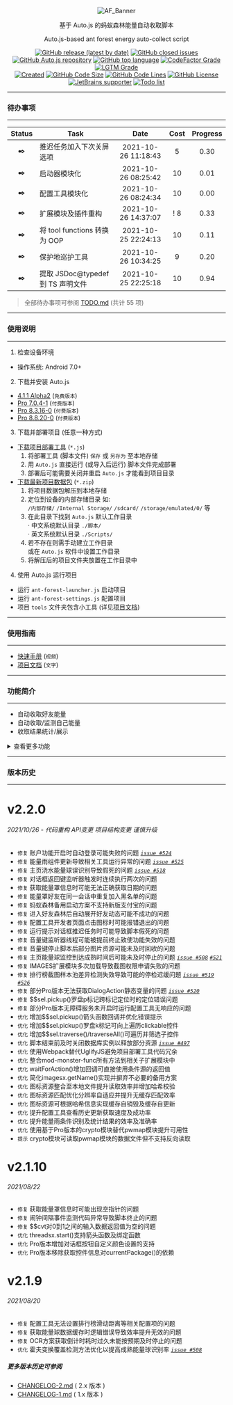 <!--suppress HtmlDeprecatedAttribute -->

<div align="center">
  <p>
    <img alt="AF_Banner" src="https://github.com/SuperMonster002/Hello-Sockpuppet/raw/master/ant-forest-banner_374×106.png"/>
  </p>

  <p>基于 Auto.js 的蚂蚁森林能量自动收取脚本</p>
  <p>Auto.js-based ant forest energy auto-collect script</p>

  <p>
    <a href="https://github.com/SuperMonster003/Ant-Forest/releases/latest"><img alt="GitHub release (latest by date)" src="https://img.shields.io/github/v/release/SuperMonster003/Ant-Forest"/></a>
    <a href="https://github.com/SuperMonster003/Ant-Forest/issues"><img alt="GitHub closed issues" src="https://img.shields.io/github/issues/SuperMonster003/Ant-Forest?color=009688"/></a>
    <a href="https://github.com/hyb1996/Auto.js"><img alt="GitHub Auto.js repository" src="https://img.shields.io/badge/auto.js->= 4.1.1 alpha2-67a91b"/></a>
    <a href="https://github.com/topics/javascript"><img alt="GitHub top language" src="https://img.shields.io/github/languages/top/SuperMonster003/Ant-Forest?color=eb8031"/></a>
    <a href="https://www.codefactor.io/repository/github/SuperMonster003/Ant-Forest"><img alt="CodeFactor Grade" src="https://www.codefactor.io/repository/github/SuperMonster003/Ant-Forest/badge"/></a>
    <a href="https://lgtm.com/projects/g/SuperMonster003/Ant-Forest/?mode=list"><img alt="LGTM Grade" src="https://img.shields.io/lgtm/grade/javascript/github/SuperMonster003/Ant-Forest?label=lgtm"/></a>
    <br>
    <a href="https://github.com/SuperMonster003/Ant-Forest/commit/d43a0119b214a17062501ea8a938b13bd97d2028"><img alt="Created" src="https://img.shields.io/date/1552924800?color=2e7d32&label=created"/></a>
    <a href="https://github.com/SuperMonster003/Ant-Forest/find/master"><img alt="GitHub Code Size" src="https://img.shields.io/github/languages/code-size/SuperMonster003/Ant-Forest?color=795548"/></a>
    <a href="https://github.com/SuperMonster003/Ant-Forest/find/master"><img alt="GitHub Code Lines" src="https://img.shields.io/tokei/lines/github/SuperMonster003/Ant-Forest?color=37474F"/></a>
    <a href="https://github.com/SuperMonster003/Ant-Forest/blob/master/LICENSE"><img alt="GitHub License" src="https://img.shields.io/github/license/SuperMonster003/Ant-Forest?color=534BAE"/></a>
    <a href="https://www.jetbrains.com/?from=Ant-Forest"><img alt="JetBrains supporter" src="https://img.shields.io/badge/supporter-JetBrains-ee4677"/></a>
    <a href="https://github.com/SuperMonster003/Ant-Forest/blob/master/assets/docs/TODO.md"><img alt="Todo list" src="https://img.shields.io/badge/todo-55-C63F17"/></a>
  </p>
</div>

******

### 待办事项

******

| Status | Task | Date | Cost | Progress |
| :---: | --- | :---: | :---: | :---: |
| ✒️ | 推迟任务加入下次关屏选项 <!-- run-af-on-screen-off.js --> | 2021-10-26 11:18:43 | 5 | 0.30 <!-- est --> |
| ✒️ | 启动器模块化 | 2021-10-26 08:25:42 | 10 | 0.01 <!-- 1 -  6915 / 6998 --> |
| ✒️ | 配置工具模块化 | 2021-10-26 08:24:34 | 10 | 0.00 <!-- 1 - 8141 / 8138 --> |
| ✒️ | 扩展模块及插件重构 | 2021-10-26 14:37:07 | ! 8 | 0.33 <!-- 9 / 27 --> |
| ✒️ | 将 tool functions 转换为 OOP | 2021-10-25 22:24:13 | 10 | 0.11 <!-- 1 - 227 / 256 --> |
| ✒️ | 保护地巡护工具 | 2021-10-26 10:34:25 | 9 | 0.20 <!-- est --> |
| ✒️ | 提取 JSDoc@typedef 到 TS 声明文件 | 2021-10-25 22:25:18 | 10 | 0.94 <!-- 1 - 5 / 86 --> |

> 全部待办事项可参阅 [TODO.md](https://github.com/SuperMonster003/Ant-Forest/blob/master/assets/docs/TODO.md) (共计 55 项)

******

### 使用说明

******

1. 检查设备环境

- 操作系统: Android 7.0+

2. 下载并安装 Auto.js

- [4.1.1 Alpha2](https://github.com/SuperMonster002/Hello-Sockpuppet/raw/master/%5Bauto.js%5D%5B4.1.1_alpha2%5D%5Barm-v7%5D(b69a4e23).apk?raw=true) (`免费版本`)
- [Pro 7.0.4-1](https://github.com/SuperMonster002/Hello-Sockpuppet/blob/master/%5Bauto.js%5D%5Bpro_7.0.4-1%5D(31b16c93).apk?raw=true) (`付费版本`)
- [Pro 8.3.16-0](https://github.com/SuperMonster002/Hello-Sockpuppet/blob/master/%5Bauto.js%5D%5Bpro_8.3.16-0%5D(9a414abf).apk?raw=true) (`付费版本`)
- [Pro 8.8.20-0](https://github.com/SuperMonster002/Hello-Sockpuppet/blob/master/%5Bauto.js%5D%5Bpro_8.8.20-0%5D(b50062bf).apk?raw=true) (`付费版本`)

3. 下载并部署项目 (任意一种方式)

- [下载项目部署工具](https://raw.githubusercontent.com/SuperMonster003/Ant-Forest/master/tools/ant-forest-deployment-tool.min.js) (`*.js`)
    1. 将部署工具 (脚本文件) `保存` 或 `另存为` 至本地存储
    2. 用 `Auto.js` 直接运行 (或导入后运行) 脚本文件完成部署
    3. 部署后可能需要关闭并重启 `Auto.js` 才能看到项目目录
- [下载最新项目数据包](https://github.com/SuperMonster003/Ant-Forest/archive/master.zip) (`*.zip`)
    1. 将项目数据包解压到本地存储
    2. 定位到设备的内部存储目录 如:  
       `/内部存储/` `/Internal Storage/` `/sdcard/` `/storage/emulated/0/` 等
    3. 在此目录下找到 `Auto.js` 默认工作目录  
       · 中文系统默认目录 `./脚本/`  
       · 英文系统默认目录 `./Scripts/`
    4. 若不存在则需手动建立工作目录  
       或在 `Auto.js` 软件中设置工作目录
    5. 将解压后的项目文件夹放置在工作目录中

4. 使用 Auto.js 运行项目

- 运行 `ant-forest-launcher.js` 启动项目
- 运行 `ant-forest-settings.js` 配置项目
- 项目 `tools` 文件夹包含小工具 (详见[项目文档](https://github.com/SuperMonster003/Ant-Forest/blob/master/assets/assets/docs/MANNUAL.md#%E5%85%B6%E4%BB%96%E8%BE%85%E5%8A%A9%E5%B7%A5%E5%85%B7))

******

### 使用指南

******

* [快速手册](https://www.bilibili.com/video/av91979276/) (`视频`)
* [项目文档](https://github.com/SuperMonster003/Ant-Forest/wiki/%E8%9A%82%E8%9A%81%E6%A3%AE%E6%9E%97-(Ant-Forest)) (`文字`)

******

### 功能简介

******

* 自动收取好友能量
* 自动收取/监测自己能量
* 收取结果统计/展示

<details><summary>查看更多功能</summary><br>

* 控制台消息提示  
  · 开发者测试日志 (默认关闭)
* 自动解锁屏幕  
  · 提供解锁密码录入等配置
* 定时任务与循环监测  
  · 好友排行榜样本复查  
  · 主页能量球循环监测  
  · 定时任务自动管理
* 多任务自动排队
* 脚本运行安全  
  · 运行失败自动重试  
  · 单次运行最大时间限制  
  · 排他性任务最大排队时间限制  
  · 脚本炸弹预防
* 事件监测与处理  
  · 账户登出  
  · 屏幕意外关闭  
  · 来电响铃或通话
* 多语言支持 (简体中文/英语)  
  · 自动切换简体中文语言
* 黑名单机制  
  · 能量保护罩黑名单自动管理  
  · 用户自定义黑名单管理 (列表选择/检索选择)
* 项目管理  
  · 在线更新项目  
  · 本地备份项目  
  · 本地或服务器还原项目  
  · 项目更新提示/版本忽略
* 信息加密存储  
  · 自动生成密文字典文件  
  · 使用密文存储账户信息/解锁密码等敏感信息
* 账户功能  
  · 防止其他账户意外收取 (需录入主账户信息)  
  · 主账户操作完毕可自动回切之前登录的账户
* 统计功能
* 适应恶劣条件  
  · 脚本在网络条件较差时仍可正常运行或识别异常
* 图形化配置工具  
  · 基于UI的配置工具 可详细配置项目参数

</details>

******

### 版本历史

******

[comment]: <> (Version history only shows last 3 versions)

# v2.2.0

###### 2021/10/26 - 代码重构 API变更 项目结构变更 谨慎升级

* `修复` 账户功能开启时自动登录可能失败的问题 _[`issue #524`](https://github.com/SuperMonster003/Ant-Forest/issues/524)_
* `修复` 能量雨组件更新导致相关工具运行异常的问题 _[`issue #525`](https://github.com/SuperMonster003/Ant-Forest/issues/525)_
* `修复` 主页浇水能量球误识别导致假死的问题 _[`issue #518`](https://github.com/SuperMonster003/Ant-Forest/issues/518)_
* `修复` 对话框返回键监听器触发时连续执行两次的问题
* `修复` 获取能量罩信息时可能无法正确获取日期的问题
* `修复` 能量罩好友在同一会话中重复加入黑名单的问题
* `修复` 蚂蚁森林备用启动方案不支持新版支付宝的问题
* `修复` 进入好友森林后自动展开好友动态可能不成功的问题
* `修复` 配置工具开发者页面点击图标时可能报错退出的问题
* `修复` 运行提示对话框推迟任务时可能导致脚本假死的问题
* `修复` 音量键监听器线程可能被提前终止致使功能失效的问题
* `修复` 音量键停止脚本后部分图片资源可能未及时回收的问题
* `修复` 主页能量球监控到达成熟时间后可能未及时停止的问题 _[`issue #508`](https://github.com/SuperMonster003/Ant-Forest/issues/508)_ _[`#521`](https://github.com/SuperMonster003/Ant-Forest/issues/521)_
* `修复` IMAGES扩展模块多次加载导致截图权限申请失败的问题
* `修复` 排行榜截图样本池差异检测失效导致可能的停检迟缓问题 _[`issue #519`](https://github.com/SuperMonster003/Ant-Forest/issues/519)_ _[`#526`](https://github.com/SuperMonster003/Ant-Forest/issues/526)_
* `修复` 部分Pro版本无法获取DialogAction静态变量的问题 _[`issue #520`](https://github.com/SuperMonster003/Ant-Forest/issues/520)_
* `修复` $$sel.pickup()罗盘p标记跨标记定位时的定位错误问题
* `修复` 部分Pro版本无障碍服务未开启时运行配置工具无响应的问题
* `优化` 增加$$sel.pickup()箭头函数回调并优化错误提示
* `优化` 增加$$sel.pickup()罗盘k标记可向上遍历clickable控件
* `优化` 增加$$sel.traverse()/traverseAll()可遍历并筛选子控件
* `优化` 脚本结束前及时关闭数据库实例以释放部分资源 _[`issue #497`](https://github.com/SuperMonster003/Ant-Forest/issues/497#issuecomment-913081139)_
* `优化` 使用Webpack替代UglifyJS避免项目部署工具代码冗余
* `优化` 整合mod-monster-func所有方法到相关子扩展模块中
* `优化` waitForAction()增加回调可直接使用条件源的返回值
* `优化` 简化imagesx.getName()实现并摒弃不必要的备用方案
* `优化` 图标资源整合至本地文件提升读取效率并增加哈希校验
* `优化` 图标资源匹配优化分辨率自适应并提升无缓存匹配效率
* `优化` 图标资源可根据哈希信息实现缓存自销毁及缓存自更新
* `优化` 提升配置工具查看历史更新获取速度及成功率
* `优化` 提升能量雨条件识别及统计结果的效率及准确率
* `优化` 使用基于Pro版本的crypto模块替代pwmap模块提升可用性
* `提示` crypto模块可读取pwmap模块的数据文件但不支持反向读取

# v2.1.10

###### 2021/08/22

* `修复` 获取能量罩信息时可能出现空指针的问题
* `修复` 闹钟间隔事件监测代码异常导致脚本终止的问题
* `修复` $$cvt对0到1之间的输入数据返回值为空的问题
* `优化` threadsx.start()支持箭头函数及绑定函数
* `优化` Pro版本增加对话框按钮自定义颜色设置的支持
* `优化` Pro版本移除获取控件信息对currentPackage()的依赖

# v2.1.9

###### 2021/08/20

* `修复` 配置工具无法设置排行榜滑动距离等相关配置项的问题
* `修复` 获取能量球数据缓存时逻辑错误导致效率提升无效的问题
* `修复` OCR方案获取倒计时耗时过久未能按预期及时停止的问题
* `优化` 霍夫变换覆盖检测方法优化以提高成熟能量球识别率 _[`issue #508`](https://github.com/SuperMonster003/Ant-Forest/issues/508#issuecomment-900102913)_

##### 更多版本历史可参阅

* [CHANGELOG-2.md](https://github.com/SuperMonster003/Ant-Forest/blob/master/assets/docs/CHANGELOG-2.md)  ( 2.x 版本 )
* [CHANGELOG-1.md](https://github.com/SuperMonster003/Ant-Forest/blob/master/assets/docs/CHANGELOG-1.md)  ( 1.x 版本 )

[comment]: <> (If you prefer to make a donation, run ant-forest-settings.js with Auto.js, scroll down to bottom and click "关于脚本及开发者" button, which means "about script and developer", then click my GitHub user name. When a new page popped up, you could see the QR Code by long-clicking the pink "CLOSE" button. The blue for Alipay and the green for WeChat. I believe I could make it better with your support.)